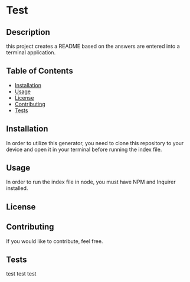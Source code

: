 
  # Test

  ## Description
  this project creates a README based on the answers are entered into a terminal application.

  ## Table of Contents
  * [Installation](#installation)
  * [Usage](#usage)
  * [License](#license)
  * [Contributing](#contributing)
  * [Tests](#tests)

  ## Installation
  In order to utilize this generator, you need to clone this repository to your device and open it in your terminal before running the index file. 

  ## Usage
  In order to run the index file in node, you must have NPM and Inquirer installed.

  ## License
  
  ## Contributing
  If you would like to contribute, feel free. 

  ## Tests
  test test test
